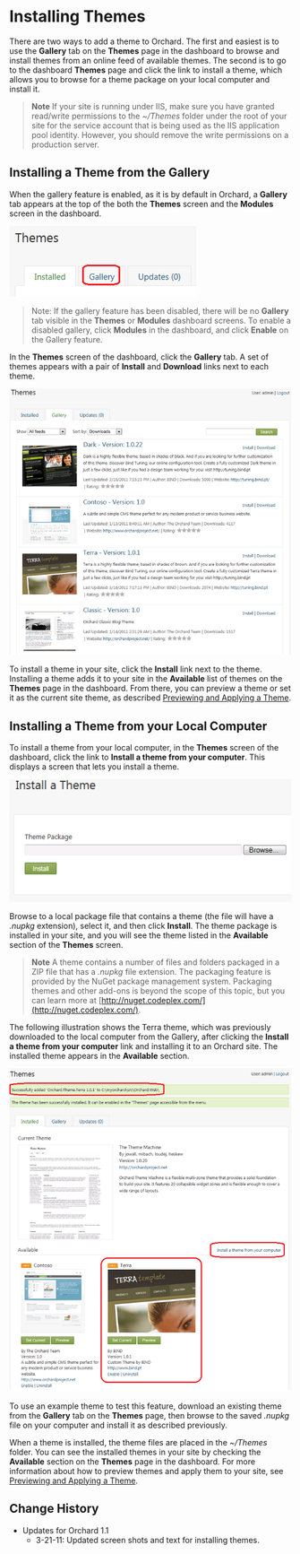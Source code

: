 Installing Themes
=================

There are two ways to add a theme to Orchard. The first and easiest is to use the **Gallery** tab on the **Themes** page in the dashboard to browse and install themes from an online feed of available themes. The second is to go to the dashboard **Themes** page and click the link to install a theme, which allows you to browse for a theme package on your local computer and install it.

> **Note** If your site is running under IIS, make sure you have granted read/write permissions to the _~/Themes_ folder under the root of your site for the service account that is being used as the IIS application pool identity. However, you should remove the write permissions on a production server.


Installing a Theme from the Gallery
-----------------------------------


When the gallery feature is enabled, as it is by default in Orchard, a **Gallery** tab appears at the top of the both the **Themes** screen and the **Modules** screen in the dashboard. 

![](../Upload/screenshots/Themes_gallery_enabled.png)

> Note:  If the gallery feature has been disabled, there will be no **Gallery** tab visible in the **Themes** or **Modules** dashboard screens. To enable a disabled gallery, click **Modules** in the dashboard, and click **Enable** on the Gallery feature. 

In the **Themes** screen of the dashboard, click the **Gallery** tab. A set of themes appears with a pair of **Install** and **Download** links next to each theme. 

![](../Upload/screenshots_675/Gallerythemes_installing_675.png)

To install a theme in your site, click the **Install** link next to the theme. Installing a theme adds it to your site in the **Available** list of themes on the **Themes** page in the dashboard. From there, you can preview a theme or set it as the current site theme, as described [Previewing and Applying a Theme](Previewing-and-applying-a-theme.html).

Installing a Theme from your Local Computer
-------------------------------------------


To install a theme from your local computer, in the **Themes** screen of the dashboard, click the link to **Install a theme from your computer**. This displays a screen that lets you install a theme.

![](../Upload/screenshots/themes_installnew_upload.png)

Browse to a local package file that contains a theme (the file will have a _.nupkg_ extension), select it, and then click **Install**.  The theme package is installed in your site, and you will see the theme listed in the **Available** section of the **Themes** screen. 

> **Note**  A theme contains a number of files and folders packaged in a ZIP file that has a _.nupkg_ file extension. The packaging feature is provided by the NuGet package management system. Packaging themes and other add-ons is beyond the scope of this topic, but you can learn more at [http://nuget.codeplex.com/](http://nuget.codeplex.com/).

The following illustration shows the Terra theme, which was previously downloaded to the local computer from the Gallery, after clicking the **Install a theme from your computer** link and installing it to an Orchard site. The installed theme appears in the **Available** section.

![](../Upload/screenshots_675/theme_addLocal_install_675.png)

To use an example theme to test this feature, download an existing theme from the **Gallery** tab on the **Themes** page, then browse to the saved _.nupkg_ file on your computer and install it as described previously.

When a theme is installed, the theme files are placed in the _~/Themes_ folder. You can see the installed themes in your site by checking the **Available** section on the **Themes** page in the dashboard. For more information about how to preview themes and apply them to your site, see [Previewing and Applying a Theme](Previewing-and-applying-a-theme.html).
  
  
  

Change History
--------------

* Updates for Orchard 1.1
    * 3-21-11:  Updated screen shots and text for installing themes. 



